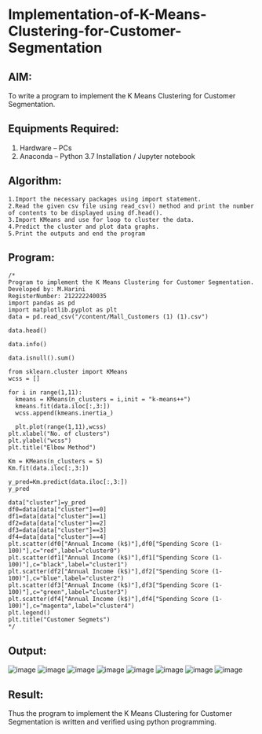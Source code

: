 # Implementation-of-K-Means-Clustering-for-Customer-Segmentation

## AIM:
To write a program to implement the K Means Clustering for Customer Segmentation.

## Equipments Required:
1. Hardware – PCs
2. Anaconda – Python 3.7 Installation / Jupyter notebook

## Algorithm:
```
1.Import the necessary packages using import statement.
2.Read the given csv file using read_csv() method and print the number of contents to be displayed using df.head().
3.Import KMeans and use for loop to cluster the data.
4.Predict the cluster and plot data graphs.
5.Print the outputs and end the program
```
## Program:
```
/*
Program to implement the K Means Clustering for Customer Segmentation.
Developed by: M.Harini
RegisterNumber: 212222240035
import pandas as pd
import matplotlib.pyplot as plt
data = pd.read_csv("/content/Mall_Customers (1) (1).csv")

data.head()

data.info()

data.isnull().sum()

from sklearn.cluster import KMeans
wcss = []

for i in range(1,11):
  kmeans = KMeans(n_clusters = i,init = "k-means++")
  kmeans.fit(data.iloc[:,3:])
  wcss.append(kmeans.inertia_)
  
  plt.plot(range(1,11),wcss)
plt.xlabel("No. of clusters")
plt.ylabel("wcss")
plt.title("Elbow Method")

Km = KMeans(n_clusters = 5)
Km.fit(data.iloc[:,3:])

y_pred=Km.predict(data.iloc[:,3:])
y_pred

data["cluster"]=y_pred
df0=data[data["cluster"]==0]
df1=data[data["cluster"]==1]
df2=data[data["cluster"]==2]
df3=data[data["cluster"]==3]
df4=data[data["cluster"]==4]
plt.scatter(df0["Annual Income (k$)"],df0["Spending Score (1-100)"],c="red",label="cluster0")
plt.scatter(df1["Annual Income (k$)"],df1["Spending Score (1-100)"],c="black",label="cluster1")
plt.scatter(df2["Annual Income (k$)"],df2["Spending Score (1-100)"],c="blue",label="cluster2")
plt.scatter(df3["Annual Income (k$)"],df3["Spending Score (1-100)"],c="green",label="cluster3")
plt.scatter(df4["Annual Income (k$)"],df4["Spending Score (1-100)"],c="magenta",label="cluster4")
plt.legend()
plt.title("Customer Segmets")
*/

```

## Output:
![image](https://github.com/Harinimuthu17/Implementation-of-K-Means-Clustering-for-Customer-Segmentation/assets/130278614/0e538715-aca3-483b-87b2-b9664bbdc876)
![image](https://github.com/Harinimuthu17/Implementation-of-K-Means-Clustering-for-Customer-Segmentation/assets/130278614/6325d3e6-e138-4d34-9bf1-af1dddf98d84)
![image](https://github.com/Harinimuthu17/Implementation-of-K-Means-Clustering-for-Customer-Segmentation/assets/130278614/a01027bd-3904-4f8d-b6b1-0648a2af7402)
![image](https://github.com/Harinimuthu17/Implementation-of-K-Means-Clustering-for-Customer-Segmentation/assets/130278614/b94d9495-82fa-4849-a902-86f393c24cd7)
![image](https://github.com/Harinimuthu17/Implementation-of-K-Means-Clustering-for-Customer-Segmentation/assets/130278614/6d97c5f9-6029-4ed4-b1c0-83a7f2772769)
![image](https://github.com/Harinimuthu17/Implementation-of-K-Means-Clustering-for-Customer-Segmentation/assets/130278614/d80d492b-5c6a-4def-9dd9-3c8ae880837e)
![image](https://github.com/Harinimuthu17/Implementation-of-K-Means-Clustering-for-Customer-Segmentation/assets/130278614/3bce4af7-d576-4fa3-a7a8-3c8b09876607)
![image](https://github.com/Harinimuthu17/Implementation-of-K-Means-Clustering-for-Customer-Segmentation/assets/130278614/e82e260c-dbc0-4b6d-98c5-030b1af10580)



## Result:
Thus the program to implement the K Means Clustering for Customer Segmentation is written and verified using python programming.
